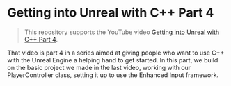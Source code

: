 #  Getting into Unreal with C++ Part 4
> This repository supports the YouTube video [Getting into Unreal with C++ Part 4](https://youtu.be/GyxIqgith_M).  

That video is part 4 in a series aimed at giving people who want to use C++ with the Unreal Engine a helping hand to get started.
In this part, we build on the basic project we made in the last video, working with our PlayerController class,
setting it up to use the Enhanced Input framework.

